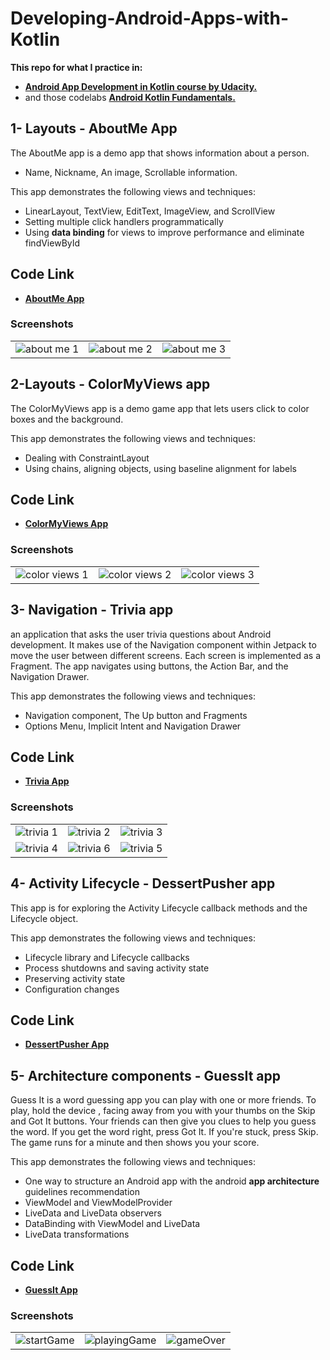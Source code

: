 # Developing-Android-Apps-with-Kotlin

__This repo for what I practice in:__ 
* <a href="https://www.udacity.com/course/developing-android-apps-with-kotlin--ud9012" target="_blank">**Android App Development in Kotlin course by Udacity.**</a>  
* and those codelabs <a href="https://codelabs.developers.google.com/android-kotlin-fundamentals/"  target="_blank"> **Android Kotlin Fundamentals.**</a>

##
## 1- Layouts - AboutMe App
The AboutMe app is a demo app that shows information about a person. 
* Name, Nickname, An image, Scrollable information.

This app demonstrates the following views and techniques:
* LinearLayout, TextView, EditText, ImageView, and ScrollView 
* Setting multiple click handlers programmatically
* Using **data binding** for views to improve performance and eliminate findViewById

## Code Link
* <a href="https://github.com/Hosam11/Developing-Android-Apps-with-Kotlin/tree/main/AboutMe "  target="_blank"> **AboutMe App**</a> 

### Screenshots
|  | | |
| :---: |:---:| :---:|
| ![about me 1](https://user-images.githubusercontent.com/18370055/95278681-08539280-0851-11eb-98e8-ea910c146e14.PNG)  |  ![about me 2](https://user-images.githubusercontent.com/18370055/95278677-0689cf00-0851-11eb-98ce-ad642a9d4a72.PNG)  | ![about me 3](https://user-images.githubusercontent.com/18370055/95278680-07bafc00-0851-11eb-9a96-e7f2c76c28c2.PNG)  |

##
## 2-Layouts - ColorMyViews app
The ColorMyViews app is a demo game app that lets users click to color boxes and the background.

This app demonstrates the following views and techniques:
* Dealing with ConstraintLayout
* Using chains, aligning objects, using baseline alignment for labels

## Code Link
* <a href="https://github.com/Hosam11/Developing-Android-Apps-with-Kotlin/tree/main/ColorMyViews"  target="_blank"> **ColorMyViews App**</a> 

### Screenshots
|  | | |
| :---: |:---:| :---:|
| ![color views 1](https://user-images.githubusercontent.com/18370055/95279063-00e0b900-0852-11eb-9d60-5ce1ae91c10f.PNG)  |  ![color views 2](https://user-images.githubusercontent.com/18370055/95279066-0211e600-0852-11eb-93e0-e183bc6147c7.PNG)  | ![color views 3](https://user-images.githubusercontent.com/18370055/95279067-0211e600-0852-11eb-8d4d-5200e626b432.PNG) |

##
## 3- Navigation - Trivia app
an application that asks the user trivia questions about Android development. It makes use of the Navigation component within Jetpack to move the user between different screens. Each screen is implemented as a Fragment. The app navigates using buttons, the Action Bar, and the Navigation Drawer.

This app demonstrates the following views and techniques:
* Navigation component, The Up button and Fragments 
* Options Menu, Implicit Intent and Navigation Drawer

## Code Link
* <a href="https://github.com/Hosam11/Developing-Android-Apps-with-Kotlin/tree/main/Trivia"  target="_blank"> **Trivia App**</a>

### Screenshots
|  | | |
| :---: |:---:| :---:|
| ![trivia 1](https://user-images.githubusercontent.com/18370055/95689289-00f50600-0c10-11eb-99ee-b1c393ca2b80.PNG) | ![trivia 2](https://user-images.githubusercontent.com/18370055/95689290-00f50600-0c10-11eb-8695-fd9de20addf5.PNG)| ![trivia 3](https://user-images.githubusercontent.com/18370055/95689291-018d9c80-0c10-11eb-92a1-d058a410f00b.PNG) |
|![trivia 4](https://user-images.githubusercontent.com/18370055/95689292-018d9c80-0c10-11eb-83ba-58ddbf813732.PNG) | ![trivia 6](https://user-images.githubusercontent.com/18370055/95689288-ffc3d900-0c0f-11eb-93a1-edb9ad0bba47.PNG) | ![trivia 5](https://user-images.githubusercontent.com/18370055/95689293-02263300-0c10-11eb-9df0-f7bdd7aaf7dc.PNG) | 

##
## 4- Activity Lifecycle - DessertPusher app
This app is for exploring the Activity Lifecycle callback methods and the Lifecycle object.

This app demonstrates the following views and techniques:
* Lifecycle library and Lifecycle callbacks
* Process shutdowns and saving activity state
* Preserving activity state
* Configuration changes

## Code Link
* <a href="https://github.com/Hosam11/Developing-Android-Apps-with-Kotlin/tree/main/DessertPusher"  target="_blank"> **DessertPusher App**</a>

##
## 5- Architecture components - GuessIt app
Guess It is a word guessing app you can play with one or more friends. To play, hold the device , facing away from you with your thumbs on the Skip and Got It buttons. Your friends can then give you clues to help you guess the word.
If you get the word right, press Got It. If you're stuck, press Skip. The game runs for a minute and then shows you your score.

This app demonstrates the following views and techniques:
* One way to structure an Android app with the android **app architecture** guidelines recommendation
* ViewModel and ViewModelProvider
* LiveData and LiveData observers
* DataBinding with ViewModel and LiveData
* LiveData transformations

## Code Link
* <a href="https://github.com/Hosam11/Developing-Android-Apps-with-Kotlin/tree/main/GuessIt"  target="_blank"> **GuessIt App**</a>

### Screenshots
|  | | |
| :---: |:---:| :---:|
|![startGame](https://user-images.githubusercontent.com/18370055/96796339-f00e7680-13ff-11eb-8709-8dd9429f84a7.PNG) | ![playingGame](https://user-images.githubusercontent.com/18370055/96796338-f00e7680-13ff-11eb-8b14-ceea8cb2988a.PNG) | ![gameOver](https://user-images.githubusercontent.com/18370055/96796335-ef75e000-13ff-11eb-8571-0990bb0547b0.PNG) |










